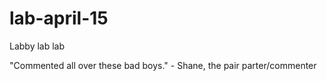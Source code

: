 # lab-april-15
Labby lab lab

"Commented all over these bad boys." - Shane, the pair parter/commenter
